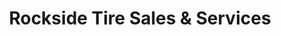 ---
title: "Rockside Tire Sales & Services"
url: /raleigh/rockside-tire-sales-and-services/
shop: tyres
---